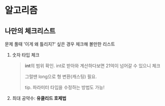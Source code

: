 # 알고리즘

## 나만의 체크리스트

문제 풀때 '이게 왜 틀리지?' 싶은 경우 체크해 볼만한 리스트

1. 숫자 타입 체크
   > **int**의 범위 확인. int로 받아와 계산하다보면 21억이 넘어갈 수 있으니 체크
   > 
   > 그럴땐 long으로 형 변환(캐스팅) 필요.
   > 
   > tip. 파라미터 타입을 수정하는 방법도 가능!
   
2. 최대 공약수: **유클리드 호제법**
